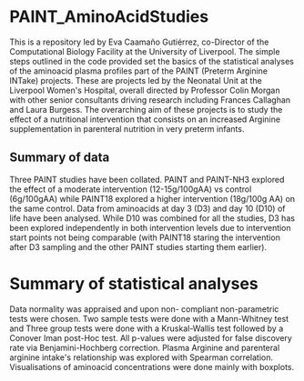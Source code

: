 # PAINT_AminoAcidStudies

This is a repository led by Eva Caamaño Gutiérrez, co-Director of the Computational Biology Facility at the University of Liverpool. The simple steps outlined in the code provided set the basics of the statistical analyses of the aminoacid plasma profiles part of the PAINT (Preterm Arginine INTake) projects. These are projects led by the Neonatal Unit at the Liverpool Women's Hospital, overall directed by Professor Colin Morgan with other senior consultants driving research including Frances Callaghan and Laura Burgess. The overarching aim of these projects is to study the effect of a nutritional intervention that consists on an increased Arginine supplementation in parenteral nutrition in very preterm infants. 

## Summary of data
Three PAINT studies have been collated. PAINT and PAINT-NH3 explored the effect of a moderate intervention (12-15g/100gAA) vs control (6g/100gAA) while PAINT18 explored a higher intervention (18g/100g AA) on the same control.  Data from aminoacids at day 3 (D3) and day 10 (D10) of life have been analysed. While D10 was combined for all the studies, D3 has been explored independently in both intervention levels due to intervention start points not being comparable (with PAINT18 staring the intervention after D3 sampling and the other PAINT studies starting them earlier).


# Summary of statistical analyses
Data normality was appraised and upon non- compliant non-parametric tests were chosen. Two sample tests were done with a Mann-Whitney test and Three group tests were done with a Kruskal-Wallis test followed by a Conover Iman post-Hoc test. All p-values were adjusted for false discovery rate via Benjamini-Hochberg correction. Plasma Arginine and parenteral arginine intake's relationship was explored with Spearman correlation. Visualisations of aminoacid concentrations were done mainly with boxplots. 




